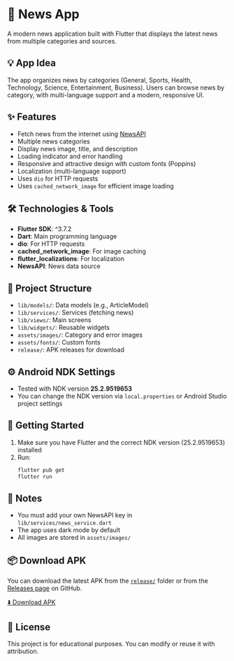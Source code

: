 # 📰 News App

A modern news application built with Flutter that displays the latest news from multiple categories and sources.

## 💡 App Idea

The app organizes news by categories (General, Sports, Health, Technology, Science, Entertainment, Business). Users can browse news by category, with multi-language support and a modern, responsive UI.

## ✨ Features

- Fetch news from the internet using [NewsAPI](https://newsapi.org/)
- Multiple news categories
- Display news image, title, and description
- Loading indicator and error handling
- Responsive and attractive design with custom fonts (Poppins)
- Localization (multi-language support)
- Uses `dio` for HTTP requests
- Uses `cached_network_image` for efficient image loading

## 🛠️ Technologies & Tools

- **Flutter SDK**: ^3.7.2
- **Dart**: Main programming language
- **dio**: For HTTP requests
- **cached_network_image**: For image caching
- **flutter_localizations**: For localization
- **NewsAPI**: News data source

## 📁 Project Structure

- `lib/models/`: Data models (e.g., ArticleModel)
- `lib/services/`: Services (fetching news)
- `lib/views/`: Main screens
- `lib/widgets/`: Reusable widgets
- `assets/images/`: Category and error images
- `assets/fonts/`: Custom fonts
- `release/`: APK releases for download

## ⚙️ Android NDK Settings

- Tested with NDK version **25.2.9519653**
- You can change the NDK version via `local.properties` or Android Studio project settings

## 🚀 Getting Started

1. Make sure you have Flutter and the correct NDK version (25.2.9519653) installed
2. Run:
   ```bash
   flutter pub get
   flutter run
   ```

## 📝 Notes

- You must add your own NewsAPI key in `lib/services/news_service.dart`
- The app uses dark mode by default
- All images are stored in `assets/images/`

## 📦 Download APK

You can download the latest APK from the [`release/`](release/) folder or from the [Releases page](https://github.com/USERNAME/REPO_NAME/releases) on GitHub.

[⬇️ Download APK](https://github.com/USERNAME/REPO_NAME/releases/download/v1.0.0/news_app-v1.0.0.apk)

## 📄 License

This project is for educational purposes. You can modify or reuse it with attribution.
